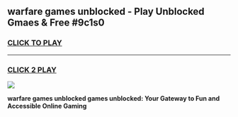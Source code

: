 
## warfare games unblocked - Play Unblocked Gmaes & Free #9c1s0
<h3>
<a href="https://premium.freeplayer.one?title=warfare_games_unblocked&ref=01M">CLICK TO PLAY</a></h3>
<hr>

<h3>
<a href="https://premium.freeplayer.one?title=warfare_games_unblocked&ref=01M">CLICK 2 PLAY</a>
  
</h3>

<a href="https://premium.freeplayer.one?title=warfare_games_unblocked&ref=01M"><img src="https://clearcache.store/games.png"></a>


**warfare games unblocked games unblocked: Your Gateway to Fun and Accessible Online Gaming**
